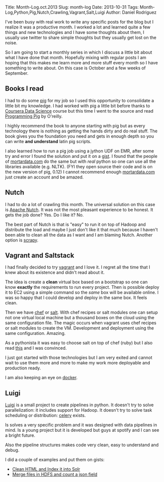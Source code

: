 Title: Month-Log.oct.2013
Slug: month-log
Date: 2013-10-31
Tags: Month-Log,Python,Pig,Nutch,Crawling,Vagrant,Salt,Luigi
Author: Daniel Rodriguez

I've been busy with real work to write any specific posts for the blog but I realize it was
a productive month. I worked a lot and learned quite a few things and  new technologies and
I have some thoughts about them, I usually use twitter to share simple thoughts but they usually get
lost on the noise.

So I am going to start a monthly series in which I discuss a little bit about what I have done that month.
Hopefully mixing with regular posts I am hoping that this makes me learn more and more stuff every month so I have something to write about. On this case is October and a few weeks of September.

## Books I read

I had to do some [pig](http://pig.apache.org/) for my job so I used this opportunity to
consolidate a little bit my knowledge.
I had worked with pig a little bit before thanks to [Coursera Data Science](https://class.coursera.org/datasci-001/class) course but this time I went
to the source and read [Programming Pig](http://shop.oreilly.com/product/0636920018087.do) by O'reilly.

I highly recommend the book to anyone starting with pig but as every technology there is
nothing as getting the hands dirty and do real stuff. The book gives you the foundation you need
and gets in enough depth so you can write **and understand** latin pig scripts.

I also learned how to run a pig job using a jython UDF on EMR, after some try and error I found the solution
and put it on a [gist](https://gist.github.com/danielfrg/7220473).
I found that the people of [mortardata.com](http://www.mortardata.com/) do the same but with *real*
python so one can use all the libraries available (e.g. NLTK).
(FYI they open source their code and is on the new version of pig, 0.12)
I cannot recommend enough [mortardata.com](http://www.mortardata.com/) just create an account and be amazed.

## Nutch

I had to do a lot of crawling this month. The universal solution on this case is
[Apache Nutch](http://nutch.apache.org/).
It was not the most pleasant experience to be honest. It gets the job done? Yes. Do I like it? No.

The best part of Nutch is that is "easy" to run it on top of Hadoop and distribute the load
and maybe I just don't like it that much because I haven't been able to clean all the data as I want
and I am blaming Nutch. Another option is [scrapy](http://scrapy.org/).

## Vagrant and Saltstack

I had finally decided to try [vagrant](http://www.vagrantup.com/) and I love it. I regret all the time
that I knew about its existence and didn't read about it.

The idea is create a **clean** virtual box based on a bootstrap so one can know **exactly** the
requirements to run every project. Then is possible deploy it to EC2 using a
simple command so the *same* box will be available online. I was so happy that I could develop
and deploy in the same box. It feels clean.

Then we have [chef](http://docs.opscode.com/) or [salt](http://www.saltstack.com/).
With chef recipes or salt modules one can setup not one virtual local machine but a thousand boxes
on the cloud using the same configuration file.
The magic occurs when vagrant uses chef recipes or salt modules to create the VM. Development
and deployment using the same configuration. Amazing.

As a pythonista it was easy to choose salt on top of chef (ruby) but I also read [this](http://www.linuxjournal.com/content/getting-started-salt-stack-other-configuration-management-system-built-python)
and I was convinced.

I just got started with those technologies but I am very exited and cannot wait to use them more and more
to make my work more deployable and production ready.

I am also keeping an eye on [docker](https://www.docker.io/).

## Luigi

[Luigi](https://github.com/spotify/luigi?source=c) is a small project to create pipelines in python.
It doesn't try to solve parallelization: it includes support for Hadoop. It doesn't try to solve
task scheduling or distribution: [celery](http://www.celeryproject.org/) exists.

Is solves a very specific problem and it was designed with data pipelines in mind. Is a young
project but it is developed but guys at spotify and I can see a bright future.

Also the pipeline structures makes code very clean, easy to understand and debug.

I did a couple of examples and put them on gists:

- [Clean HTML and Index it into Solr](https://gist.github.com/danielfrg/7091876)
- [Merge files in HDFS and count a json field](https://gist.github.com/danielfrg/7091940)
